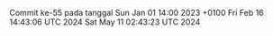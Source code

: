 Commit ke-55 pada tanggal Sun Jan 01 14:00 2023 +0100
Fri Feb 16 14:43:06 UTC 2024
Sat May 11 02:43:23 UTC 2024

